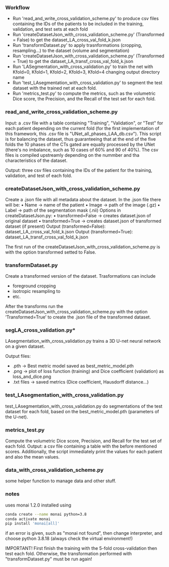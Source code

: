### Workflow
- Run 'read_and_write_cross_validation_scheme.py' to produce csv files containing the IDs of the patients to be included in the training, validation, and test sets at each fold
- Run 'createDatasetJson_with_cross_validation_scheme.py' (Transformed = False) to get the dataset_LA_cross_val_fold_k.json
- Run 'transformDataset.py' to apply trasnformations (cropping, resampling...) to the dataset (volume and segmentation)
- Run 'createDatasetJson_with_cross_validation_scheme.py' (Transformed = True) to get the dataset_LA_transf_cross_val_fold_k.json
- Run 'LASegmentation_with_cross_validation.py' to train the net with Kfold=0, Kfold=1, Kfold=2, Kfold=3, Kfold=4 changing output directory name
- Run 'test_LAsegmentation_with_cross_validation.py' to segment the test dataset with the trained net at each fold.
- Run 'metrics_test.py' to compute the metrics, such as the volumetric Dice score, the Precision, and the Recall of the test set for each fold.


### read_and_write_cross_validation_scheme.py
Input: a .csv file with a table containing "Training", "Validation", or "Test" for each patient depending on the current fold (for the first implementation of this framework, this .csv file is "UNet_all_phases_LAA_db.csv"). This script is for balancing the dataset, thus guaranteeing that at the end of the five folds the 10 phases of the CTs gated are equally processed by the UNet (there's no imbalance, such as 10 cases of 60% and 90 of 40%). The csv files is compiled upstreamly depending on the nummber and tha characteristics of the dataset.

Output: three csv files containing the IDs of the patient for the training, validation, and test of each fold.

### createDatasetJson_with_cross_validation_scheme.py
Create a .json file with all metadata about the dataset. In the .json file there will be:
•	Name -> name of the patient
•	Image -> path of the image (.gz)
•	Label -> path  of the segmentation mask (.nii)
Options in createDatasetJson.py:
•	transformed=False -> creates dataset.json of original dataset 
•	transformed=True -> creates dataset.json of transformed dataset (if present)
Output (transformed=False): dataset_LA_cross_val_fold_k.json
Output (transformed=True): dataset_LA_transf_cross_val_fold_k.json

The first run of the createDatasetJson_with_cross_validation_scheme.py is with the option transformed setted to False. 

### transformDataset.py
Create a transformed version of the dataset. Trasformations can include
- foreground cropping
- isotropic resampling to <pixdim>
- etc.
  
After the transforms run the createDatasetJson_with_cross_validation_scheme.py with the option ‘Transformed=True’ to create the .json file of the transformed dataset.

### segLA_cross_validation.py*
LAsegmentation_with_cross_validation.py trains a 3D U-net neural network on a given dataset. 

Output files:
- .pth -> Best metric model saved as best_metric_model.pth
- .png -> plot of loss function (training) and Dice coefficient (validation) as loss_and_dice.png
- .txt files -> saved metrics (Dice coefficient, Hausdorff distance...)

### test_LAsegmentation_with_cross_validation.py
test_LAsegmentation_with_cross_validation.py do segmentations of the test dataset for each fold, based on the best_metric_model.pth (parameters of the U-net).

### metrics_test.py
Compute the volumetric Dice score, Precision, and Recall for the test set of each fold. 
Output: a csv file containing a table with the before mentioned scores. Additionally, the script immediately print the values for each patient and also the mean values.

### data_with_cross_validation_scheme.py
some helper function to manage data and other stuff. 

### notes
uses monai 1.2.0 installed using
```bash
conda create --name monai python=3.8
conda activate monai
pip install 'monai[all]'
```
if an error is given, such as "monai not found", then change interpreter, and choose python 3.8.18 (always check the virtual environment!)

IMPORTANT! First finish the training with the 5-fold cross-validation then test each fold. Otherwise, the transformation performed with "transformDataset.py" must be run again!







